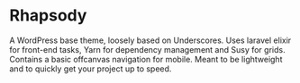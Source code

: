 Rhapsody
===

A WordPress base theme, loosely based on Underscores. Uses laravel elixir for front-end tasks, Yarn for dependency management and Susy for grids. Contains a basic offcanvas navigation for mobile. Meant to be lightweight and to quickly get your project up to speed.

